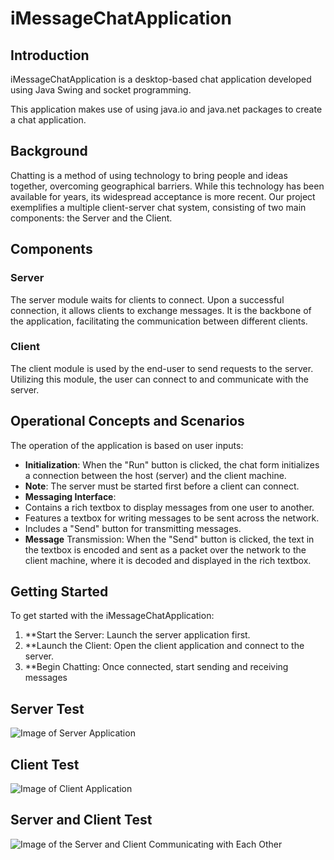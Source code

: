 # iMessageChatApplication
## Introduction
iMessageChatApplication is a desktop-based chat application developed using Java Swing and socket programming.

This application makes use of using java.io and java.net packages to create a chat application.

## Background
Chatting is a method of using technology to bring people and ideas together, overcoming geographical barriers. While this technology has been available for years, its widespread acceptance is more recent. Our project exemplifies a multiple client-server chat system, consisting of two main components: the Server and the Client.

## Components
### Server
The server module waits for clients to connect. Upon a successful connection, it allows clients to exchange messages. It is the backbone of the application, facilitating the communication between different clients.

### Client
The client module is used by the end-user to send requests to the server. Utilizing this module, the user can connect to and communicate with the server.

## Operational Concepts and Scenarios
The operation of the application is based on user inputs:

- **Initialization**: When the "Run" button is clicked, the chat form initializes a connection between the host (server) and the client machine.
- **Note**: The server must be started first before a client can connect.
- **Messaging Interface**:
- Contains a rich textbox to display messages from one user to another.
- Features a textbox for writing messages to be sent across the network.
- Includes a "Send" button for transmitting messages.
- **Message** Transmission: When the "Send" button is clicked, the text in the textbox is encoded and sent as a packet over the network to the client machine, where it is decoded and displayed in the rich textbox.

## Getting Started
To get started with the iMessageChatApplication:

1. **Start the Server: Launch the server application first.
2. **Launch the Client: Open the client application and connect to the server.
3. **Begin Chatting: Once connected, start sending and receiving messages


## Server Test

![Image of Server Application](https://i.imgur.com/eA4S03t.png)


## Client Test

![Image of Client Application](https://imgur.com/Eztws1U)


## Server and Client Test

![Image of the Server and Client Communicating with Each Other](https://imgur.com/qtZtZkG)